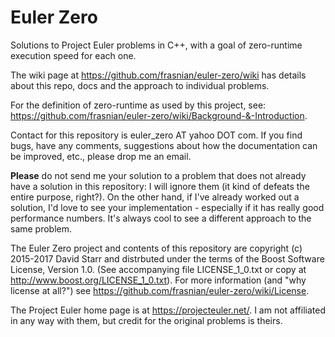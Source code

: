 # Euler Zero
Solutions to Project Euler problems in C++, with a goal of zero-runtime execution speed for each one.

The wiki page at https://github.com/frasnian/euler-zero/wiki has details about this repo, docs and the approach to individual problems.

For the definition of zero-runtime as used by this project, see: https://github.com/frasnian/euler-zero/wiki/Background-&-Introduction.

Contact for this repository is euler_zero AT yahoo DOT com.
If you find bugs, have any comments, suggestions about how the documentation can be improved, etc., please drop me an email.

**Please** do not send me your solution to a problem that does not already have a solution in this repository: I will ignore them (it kind of defeats the entire purpose, right?). On the other hand, if I've already worked out a solution, I'd love to see your implementation - especially if it has really good performance numbers. It's always cool to see a different approach to the same problem.

The Euler Zero project and contents of this repository are copyright (c) 2015-2017 David Starr and distrbuted under the terms of the Boost Software License, Version 1.0. (See accompanying file LICENSE_1_0.txt or copy at http://www.boost.org/LICENSE_1_0.txt).  For more information (and "why license at all?") see https://github.com/frasnian/euler-zero/wiki/License.

The Project Euler home page is at https://projecteuler.net/.  I am not affiliated in any way with them, but credit for the original problems is theirs.
